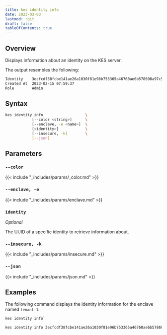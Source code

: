 ```yaml
---
title: kes identity info
date: 2023-03-03
lastmod: :git
draft: false
tableOfContents: true
---
```


## Overview

Displays information about an identity on the KES server.

The output resembles the following:

```sh
Identity    3ecfcdf38fcbe141ae26a1030f81e96b753365a46760ae6b578698a97c59fd22
Created At  2023-02-15 07:59:37
Role        Admin
```

## Syntax

```sh
kes identity info                   \
            [--color <string>]      \
            [--enclave, -e <name>]  \
            [<identity>]            \
            [--insecure, -k]        \
            [--json]
```

## Parameters

### `--color`

{{< include "_includes/params/_color.md" >}}

### `--enclave, -e`

{{< include "_includes/params/enclave.md" >}}

### `identity`

_Optional_

The UUID of a specific identity to retrieve information about.

### `--insecure, -k`

{{< include "_includes/params/insecure.md" >}}

### `--json`

{{< include "_includes/params/json.md" >}}

## Examples

The following command displays the identity information for the enclave named `tenant-1`.

```sh
kes identity info`
```

```sh
kes identity info 3ecfcdf38fcbe141ae26a1030f81e96b753365a46760ae6b578698a97c59fd22
```

